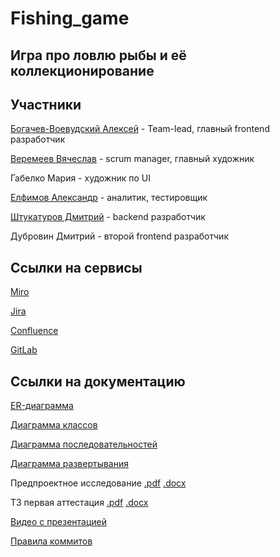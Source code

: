 # Fishing_game
## Игра про ловлю рыбы и её коллекционирование

## Участники
[Богачев-Воевудский Алексей](https://github.com/Aleygv) - Team-lead, главный frontend разработчик

[Веремеев Вячеслав](https://github.com/DangeonSlavka) - scrum manager, главный художник

Габелко Мария - художник по UI

[Елфимов Александр](https://github.com/Devonty) - аналитик, тестировщик

[Штукатуров Дмитрий](https://github.com/POTAP322) - backend разработчик

Дубровин Дмитрий - второй frontend разработчик

## Ссылки на сервисы
[Miro](https://miro.com/welcomeonboard/bjlqdXVvUDMzQXJrVkZZR2F2REc3VlhqVUNFOVByZE9GWkhsamNjTTJ1QWNrRDA0RVZNbHNPME9FcUtCZk9Fb3hhZXNicjlqZ0FrcVRFZGxLOU5yaGxEUWxXUVJ2OGt2WVp4T3dQMnlSRlU1VitRVU1HMmVMZ2NZRzhHS05CK0FyVmtkMG5hNDA3dVlncnBvRVB2ZXBnPT0hdjE=?share_link_id=15541940578)

[Jira](https://fishin-game.atlassian.net/jira/software/projects/FISH/summary)

[Confluence](https://fishin-game.atlassian.net/wiki/spaces/~7120203309141a3da648bcae16a22bff504c60/pages/edit-v2/65543?draftShareId=eb00362f-602d-4876-89a9-e72e69b805d1)

[GitLab](https://gitlab.minecraftslaves.duckdns.org/Aleygv/fishing-game)

## Ссылки на документацию
[ER-диаграмма](https://github.com/Aleygv/Fishing_game/blob/main/Diagrams/ER-%D0%B4%D0%B8%D0%B0%D0%B3%D1%80%D0%B0%D0%BC%D0%BC%D0%B0.png)

[Диаграмма классов](https://github.com/Aleygv/Fishing_game/blob/main/Diagrams/%D0%94%D0%B8%D0%B0%D0%B3%D1%80%D0%B0%D0%BC%D0%BC%D0%B0%20%D0%BA%D0%BB%D0%B0%D1%81%D0%BE%D0%B2.png)

[Диаграмма последовательностей](https://github.com/Aleygv/Fishing_game/blob/main/Diagrams/%D0%94%D0%B8%D0%B0%D0%B3%D1%80%D0%B0%D0%BC%D0%BC%D0%B0%20%D0%BF%D0%BE%D1%81%D0%BB%D0%B5%D0%B4%D0%BE%D0%B2%D0%B0%D1%82%D0%B5%D0%BB%D1%8C%D0%BD%D0%BE%D1%81%D1%82%D0%B5%D0%B9.png)

[Диаграмма развертывания](https://github.com/Aleygv/Fishing_game/blob/main/Diagrams/%D0%94%D0%B8%D0%B0%D0%B3%D1%80%D0%B0%D0%BC%D0%BC%D0%B0%20%D1%80%D0%B0%D0%B7%D0%B2%D1%91%D1%80%D1%82%D1%8B%D0%B2%D0%B0%D0%BD%D0%B8%D1%8F.png)

Предпроектное исследование [.pdf](https://github.com/Aleygv/Fishing_game/blob/main/Documents/Предпроектное%20исследование%20итог.pdf) [.docx](https://github.com/Aleygv/Fishing_game/blob/main/Documents/Предпроектное%20исследование%20итог.docx)

ТЗ первая аттестация [.pdf](https://github.com/Aleygv/Fishing_game/blob/main/Documents/ТЗ%20первая%20атта%20итог.pdf) [.docx](https://github.com/Aleygv/Fishing_game/blob/main/Documents/ТЗ%20первая%20атта%20итог.docx)

[Видео с презентацией](https://drive.google.com/file/d/13Y3dJkEKCISjUAHoFCLYGAghQHK01W7r/view?usp=sharing)

[Правила коммитов](https://github.com/Aleygv/Fishing_game/blob/main/Documents/Git%20rules.md)

